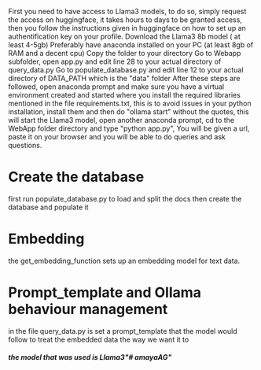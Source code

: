 First you need to have access to Llama3 models, to do so, simply request the access on huggingface, it takes hours to days to be granted access, then you follow the instructions given in huggingface on how to set up an authentification key on your profile.
Download the Llama3 8b model ( at least 4-5gb)
Preferably have anaconda installed on your PC (at least 8gb of RAM and a decent cpu)
Copy the folder to your directory
Go to Webapp subfolder, open app.py and edit line 28 to your actual directory of query_data.py
Go to populate_database.py and edit line 12 to your actual directory of DATA_PATH which is the "data" folder
After these steps are followed, open anaconda prompt and make sure you have a virtual environment created and started where you install the required libraries mentioned in the file requirements.txt, this is to avoid issues in your python installation, install them and then do "ollama start" without the quotes, this will start the Llama3 model, open another anaconda prompt, cd to the WebApp folder directory and type "python app.py", You will be given a url, paste it on your browser and you will be able to do queries and ask questions. 
# Create the database
first run populate_database.py to load and split the docs then create the database and populate it 
# Embedding 
the get_embedding_function sets up an embedding model for text data.
# Prompt_template and Ollama behaviour management
in the file query_data.py is set a prompt_template that the model would follow to treat the embedded data the way we want it to

##### the model that was used is Llama3"# amayaAG"
